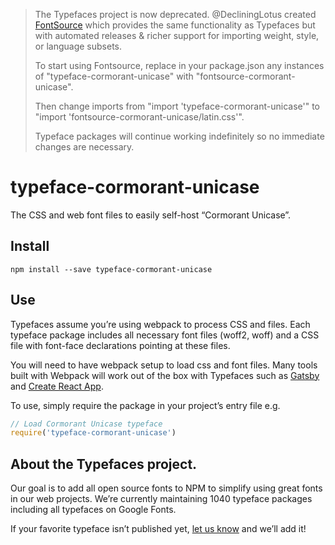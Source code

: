>The Typefaces project is now deprecated. @DecliningLotus created
[FontSource](https://github.com/fontsource/fontsource) which provides the
same functionality as Typefaces but with automated releases & richer
support for importing weight, style, or language subsets.
>
>To start using Fontsource, replace in your package.json any instances of
"typeface-cormorant-unicase" with "fontsource-cormorant-unicase".
>
> Then change imports from "import 'typeface-cormorant-unicase'" to "import 'fontsource-cormorant-unicase/latin.css'".
>
>Typeface packages will continue working indefinitely so no immediate
>changes are necessary.

# typeface-cormorant-unicase

The CSS and web font files to easily self-host “Cormorant Unicase”.

## Install

`npm install --save typeface-cormorant-unicase`

## Use

Typefaces assume you’re using webpack to process CSS and files. Each typeface
package includes all necessary font files (woff2, woff) and a CSS file with
font-face declarations pointing at these files.

You will need to have webpack setup to load css and font files. Many tools built
with Webpack will work out of the box with Typefaces such as [Gatsby](https://github.com/gatsbyjs/gatsby)
and [Create React App](https://github.com/facebookincubator/create-react-app).

To use, simply require the package in your project’s entry file e.g.

```javascript
// Load Cormorant Unicase typeface
require('typeface-cormorant-unicase')
```

## About the Typefaces project.

Our goal is to add all open source fonts to NPM to simplify using great fonts in
our web projects. We’re currently maintaining 1040 typeface packages
including all typefaces on Google Fonts.

If your favorite typeface isn’t published yet, [let us know](https://github.com/KyleAMathews/typefaces)
and we’ll add it!
